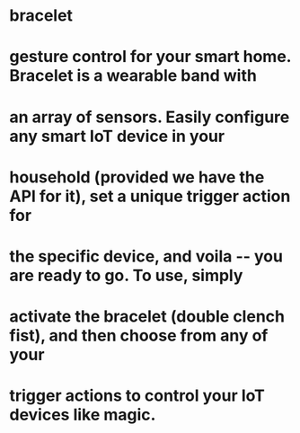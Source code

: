 # bracelet
# gesture control for your smart home. Bracelet is a wearable band with
# an array of sensors. Easily configure any smart IoT device in your
# household (provided we have the API for it), set a unique trigger action for
# the specific device, and voila -- you are ready to go. To use, simply
# activate the bracelet (double clench fist), and then choose from any of your
# trigger actions to control your IoT devices like magic.
